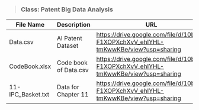 > ### **Class: Patent Big Data Analysis**
|File Name|Description|URL|
|------------|------------|-------------------------------------------------------|
|Data.csv|AI Patent Dataset|https://drive.google.com/file/d/10bQv-F1XOPXchXvV_ehIYHL-tmKwwKBe/view?usp=sharing|
|CodeBook.xlsx|Code book of Data.csv|https://drive.google.com/file/d/10bQv-F1XOPXchXvV_ehIYHL-tmKwwKBe/view?usp=sharing|
|11-IPC_Basket.txt|Data for Chapter 11|https://drive.google.com/file/d/10bQv-F1XOPXchXvV_ehIYHL-tmKwwKBe/view?usp=sharing|

